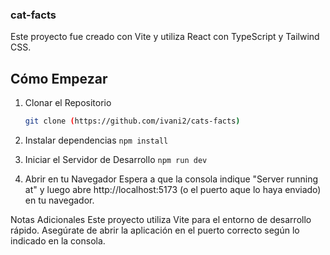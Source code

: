 
### cat-facts

Este proyecto fue creado con Vite y utiliza React con TypeScript y Tailwind CSS.

## Cómo Empezar

1. Clonar el Repositorio

   ```bash
   git clone (https://github.com/ivani2/cats-facts)


2. Instalar dependencias
```npm install```
3. Iniciar el Servidor de Desarrollo
```npm run dev```

4. Abrir en tu Navegador
Espera a que la consola indique "Server running at" y luego abre http://localhost:5173 (o el puerto aque lo haya enviado) en tu navegador.

Notas Adicionales
Este proyecto utiliza Vite para el entorno de desarrollo rápido.
Asegúrate de abrir la aplicación en el puerto correcto según lo indicado en la consola.

